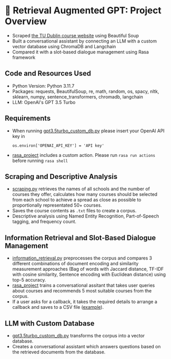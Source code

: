 # :speech_balloon: Retrieval Augmented GPT: Project Overview
* Scraped [the TU Dublin course website](http://www.tudublin.ie/study/find-a-course/) using Beautiful Soup
* Built a conversational assistant by connecting an LLM with a custom vector database using ChromaDB and Langchain
* Compared it with a slot-based dialogue management using Rasa framework

## Code and Resources Used
* Python Version: Python 3.11.7
* Packages: requests, BeautifulSoup, re, math, random, os, spacy, nltk, sklearn, numpy, sentence_transformers, chromadb, langchain
* LLM: OpenAI's GPT 3.5 Turbo

## Requirements
* When running [gpt3.5turbo_custom_db.py](https://github.com/ayanoyamamoto0/retrieval_augmented_gpt/blob/main/gpt3.5turbo_custom_db.py) please insert your OpenAI API key in
  ```
  os.environ['OPENAI_API_KEY'] = 'API key'
  ```
* [rasa_project](https://github.com/ayanoyamamoto0/retrieval_augmented_gpt/tree/main/rasa_project) includes a custom action. Please run `rasa run actions` before running `rasa shell`

## Scraping and Descriptive Analysis
* [scraping.py](https://github.com/ayanoyamamoto0/retrieval_augmented_gpt/blob/main/scraping.py) retrieves the names of all schools and the number of courses they offer, calculates how many courses should be selected from each school to achieve a spread as close as possible to proportionally representated 50+ courses.
* Saves the course contents as `.txt` files to create a corpus.
* Descriptive analysis using Named Entity Recognition, Part-of-Speech tagging, and frequency count.

## Information Retrieval and Slot-Based Dialogue Management
* [information_retrieval.py](https://github.com/ayanoyamamoto0/retrieval_augmented_gpt/blob/main/information_retrieval.py) preprocesses the corpus and compares 3 different combinations of document encoding and similarity measurement approaches (Bag of words with Jaccard distance, TF-IDF with cosine similarity, Sentence encoding with Euclidean distance) using top-5 accuracy.
* [rasa_project](https://github.com/ayanoyamamoto0/retrieval_augmented_gpt/tree/main/rasa_project) trains a conversational assitant that takes user queries about courses and recommends 5 most suitable courses from the corpus.
* If a user asks for a callback, it takes the required details to arrange a callback and saves to a CSV file ([example](https://github.com/ayanoyamamoto0/retrieval_augmented_gpt/blob/main/rasa_project/callback_form_data.csv)).

## LLM with Custom Database
* [gpt3.5turbo_custom_db.py](https://github.com/ayanoyamamoto0/retrieval_augmented_gpt/blob/main/gpt3.5turbo_custom_db.py) transforms the corpus into a vector database.
* Creates a conversational assistant which answers questions based on the retrieved documents from the database.

